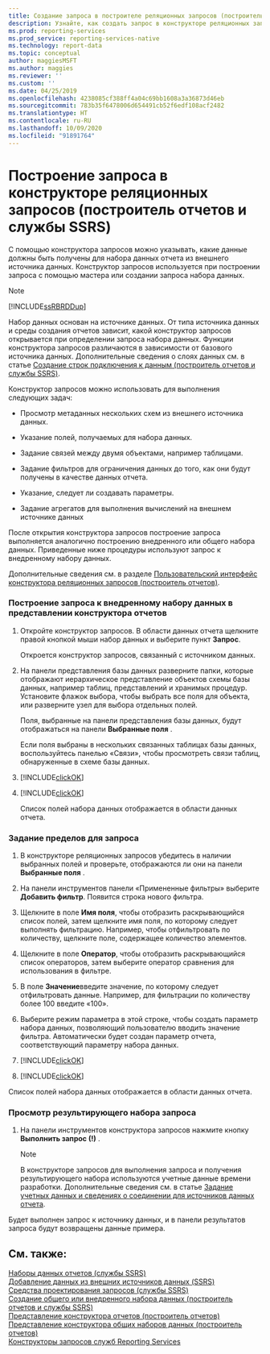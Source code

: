 ```yaml
---
title: Создание запроса в построителе реляционных запросов (построитель отчетов и SSRS)
description: Узнайте, как создать запрос в конструкторе реляционных запросов, чтобы можно было указать, какие данные следует извлечь из внешнего источника данных для набора данных отчета.
ms.prod: reporting-services
ms.prod_service: reporting-services-native
ms.technology: report-data
ms.topic: conceptual
author: maggiesMSFT
ms.author: maggies
ms.reviewer: ''
ms.custom: ''
ms.date: 04/25/2019
ms.openlocfilehash: 4238085cf388ff4a04c69bb1608a3a36873d46eb
ms.sourcegitcommit: 783b35f6478006d654491cb52f6edf108acf2482
ms.translationtype: HT
ms.contentlocale: ru-RU
ms.lasthandoff: 10/09/2020
ms.locfileid: "91891764"
---
```

# <a name="build-a-query-in-the-relational-query-designer-report-builder-and-ssrs"></a>Построение запроса в конструкторе реляционных запросов (построитель отчетов и службы SSRS)

С помощью конструктора запросов можно указывать, какие данные должны быть получены для набора данных отчета из внешнего источника данных. Конструктор запросов используется при построении запроса с помощью мастера или создании запроса набора данных.  
  
> [!NOTE]  
> [!INCLUDE[ssRBRDDup](../../includes/ssrbrddup-md.md)]  
  
 Набор данных основан на источнике данных. От типа источника данных и среды создания отчетов зависит, какой конструктор запросов открывается при определении запроса набора данных. Функции конструктора запросов различаются в зависимости от базового источника данных. Дополнительные сведения о слоях данных см. в статье [Создание строк подключения к данным (построитель отчетов и службы SSRS)](../../reporting-services/report-data/data-connections-data-sources-and-connection-strings-report-builder-and-ssrs.md).

 Конструктор запросов можно использовать для выполнения следующих задач:  
  
-   Просмотр метаданных нескольких схем из внешнего источника данных.  
  
-   Указание полей, получаемых для набора данных.  
  
-   Задание связей между двумя объектами, например таблицами.  
  
-   Задание фильтров для ограничения данных до того, как они будут получены в качестве данных отчета.  
  
-   Указание, следует ли создавать параметры.  
  
-   Задание агрегатов для выполнения вычислений на внешнем источнике данных  
  
 После открытия конструктора запросов построение запроса выполняется аналогично построению внедренного или общего набора данных. Приведенные ниже процедуры используют запрос к внедренному набору данных.  
  
 Дополнительные сведения см. в разделе [Пользовательский интерфейс конструктора реляционных запросов &#40;построитель отчетов&#41;](../../reporting-services/report-data/relational-query-designer-user-interface-report-builder.md).  
  
### <a name="to-build-a-query-for-an-embedded-dataset-in-report-design-view"></a>Построение запроса к внедренному набору данных в представлении конструктора отчетов  
  
1.  Откройте конструктор запросов. В области данных отчета щелкните правой кнопкой мыши набор данных и выберите пункт **Запрос**.  
  
     Откроется конструктор запросов, связанный с источником данных.  
  
2.  На панели представления базы данных разверните папки, которые отображают иерархическое представление объектов схемы базы данных, например таблиц, представлений и хранимых процедур. Установите флажок выбора, чтобы выбрать все поля для объекта, или разверните узел для выбора отдельных полей.  
  
     Поля, выбранные на панели представления базы данных, будут отображаться на панели **Выбранные поля** .  
  
     Если поля выбраны в нескольких связанных таблицах базы данных, воспользуйтесь панелью «Связи», чтобы просмотреть связи таблиц, обнаруженные в схеме базы данных.  
  
3.  [!INCLUDE[clickOK](../../includes/clickok-md.md)]  
  
4.  [!INCLUDE[clickOK](../../includes/clickok-md.md)]  
  
     Список полей набора данных отображается в области данных отчета.  
  
### <a name="to-specify-limits-for-a-query"></a>Задание пределов для запроса  
  
1.  В конструкторе реляционных запросов убедитесь в наличии выбранных полей и проверьте, отображаются ли они на панели **Выбранные поля** .  
  
2.  На панели инструментов панели «Примененные фильтры» выберите **Добавить фильтр**. Появится строка нового фильтра.  
  
3.  Щелкните в поле **Имя поля**, чтобы отобразить раскрывающийся список полей, затем щелкните имя поля, по которому следует выполнять фильтрацию. Например, чтобы отфильтровать по количеству, щелкните поле, содержащее количество элементов.  
  
4.  Щелкните в поле **Оператор**, чтобы отобразить раскрывающийся список операторов, затем выберите оператор сравнения для использования в фильтре.  
  
5.  В поле **Значение**введите значение, по которому следует отфильтровать данные. Например, для фильтрации по количеству более 100 введите «100».  
  
6.  Выберите режим параметра в этой строке, чтобы создать параметр набора данных, позволяющий пользователю вводить значение фильтра. Автоматически будет создан параметр отчета, соответствующий параметру набора данных.  
  
7.  [!INCLUDE[clickOK](../../includes/clickok-md.md)]  
  
8.  [!INCLUDE[clickOK](../../includes/clickok-md.md)]  
  
 Список полей набора данных отображается в области данных отчета.  
  
### <a name="to-view-a-query-result-set"></a>Просмотр результирующего набора запроса  
  
1.  На панели инструментов конструктора запросов нажмите кнопку **Выполнить запрос (!)** .  
  
    > [!NOTE]  
    >  В конструкторе запросов для выполнения запроса и получения результирующего набора используются учетные данные времени разработки. Дополнительные сведения см. в статье [Задание учетных данных и сведениях о соединении для источников данных отчета](specify-credential-and-connection-information-for-report-data-sources.md).  
  
 Будет выполнен запрос к источнику данных, и в панели результатов запроса будут возвращены данные примера.  
  
## <a name="see-also"></a>См. также:  
 [Наборы данных отчетов (службы SSRS)](../../reporting-services/report-data/report-datasets-ssrs.md)   
 [Добавление данных из внешних источников данных &#40;SSRS&#41;](../../reporting-services/report-data/add-data-from-external-data-sources-ssrs.md)   
 [Средства проектирования запросов (службы SSRS)](query-design-tools-ssrs.md)   
 [Создание общего или внедренного набора данных (построитель отчетов и службы SSRS)](../../reporting-services/report-data/create-a-shared-dataset-or-embedded-dataset-report-builder-and-ssrs.md)   
 [Представление конструктора отчетов (построитель отчетов)](../../reporting-services/report-builder/report-design-view-report-builder.md)   
 [Представление конструктора общих наборов данных (построитель отчетов)](../../reporting-services/report-builder/shared-dataset-design-view-report-builder.md)   
 [Конструкторы запросов служб Reporting Services](/previous-versions/sql/)  
  
